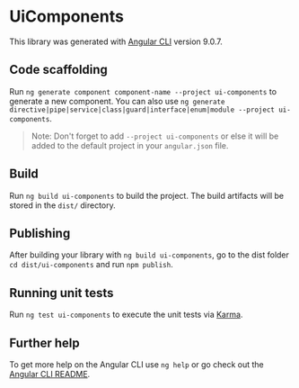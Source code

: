 # UiComponents

This library was generated with [Angular CLI](https://github.com/angular/angular-cli) version 9.0.7.

## Code scaffolding

Run `ng generate component component-name --project ui-components` to generate a new component. You can also use `ng generate directive|pipe|service|class|guard|interface|enum|module --project ui-components`.
> Note: Don't forget to add `--project ui-components` or else it will be added to the default project in your `angular.json` file. 

## Build

Run `ng build ui-components` to build the project. The build artifacts will be stored in the `dist/` directory.

## Publishing

After building your library with `ng build ui-components`, go to the dist folder `cd dist/ui-components` and run `npm publish`.

## Running unit tests

Run `ng test ui-components` to execute the unit tests via [Karma](https://karma-runner.github.io).

## Further help

To get more help on the Angular CLI use `ng help` or go check out the [Angular CLI README](https://github.com/angular/angular-cli/blob/master/README.md).
